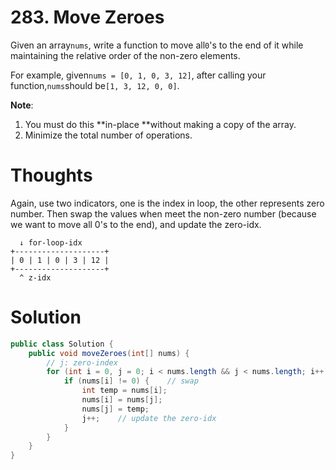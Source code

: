 # 283. Move Zeroes

Given an array`nums`, write a function to move all`0`'s to the end of it while maintaining the relative order of the non-zero elements.

For example, given`nums = [0, 1, 0, 3, 12]`, after calling your function,`nums`should be`[1, 3, 12, 0, 0]`.

**Note**:

1. You must do this **in-place **without making a copy of the array.
2. Minimize the total number of operations.

# Thoughts

Again, use two indicators, one is the index in loop, the other represents zero number. Then swap the values when meet the non-zero number \(because we want to move all 0's to the end\), and update the zero-idx.

```asciidoc
  ↓ for-loop-idx
+--------------------+
| 0 | 1 | 0 | 3 | 12 |
+--------------------+
  ^ z-idx
```

# Solution

```java
public class Solution {
    public void moveZeroes(int[] nums) {
        // j: zero-index
        for (int i = 0, j = 0; i < nums.length && j < nums.length; i++) {
            if (nums[i] != 0) {    // swap
                int temp = nums[i];
                nums[i] = nums[j];
                nums[j] = temp;
                j++;    // update the zero-idx
            }
        }
    }
}
```



